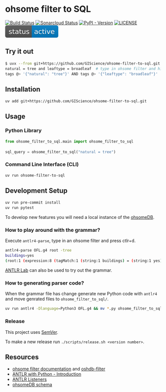 # ohsome filter to SQL

[![Build Status](https://jenkins.heigit.org/buildStatus/icon?job=ohsome-filter/main)](https://jenkins.heigit.org/job/ohsome-filter/job/main/)
[![Sonarcloud Status](https://sonarcloud.io/api/project_badges/measure?project=ohsome-filter-to-sql&metric=alert_status)](https://sonarcloud.io/dashboard?id=ohsome-filter-to-sql)
[![PyPI - Version](https://img.shields.io/pypi/v/ohsome-filter-to-sql)](https://pypi.org/project/ohsome-filter-to-sql/)
[![LICENSE](https://img.shields.io/github/license/GIScience/ohsome-filter-to-sql)](COPYING)
[![status: active](https://github.com/GIScience/badges/raw/master/status/active.svg)](https://github.com/GIScience/badges#active)

## Try it out

```sh
$ uvx --from git+https://github.com/GIScience/ohsome-filter-to-sql.git ohsome-filter-to-sql
natural = tree and leaftype = broadleaf  # type in ohsome filter and hit enter
tags @> '{"natural": "tree"}' AND tags @> '{"leaftype": "broadleaf"}'  # result
```

## Installation

```sh
uv add git+https://github.com/GIScience/ohsome-filter-to-sql.git
```

## Usage

### Python Library

```python
from ohsome_filter_to_sql.main import ohsome_filter_to_sql

sql_query = ohsome_filter_to_sql("natural = tree")
```

### Command Line Interface (CLI)

```sh
uv run ohsome-filter-to-sql
```

## Development Setup

```sh
uv run pre-commit install
uv run pytest
```

To develop new features you will need a local instance of the [ohsomeDB](https://gitlab.heigit.org/giscience/big-data/ohsome/ohsomedb/ohsomedb/-/tree/main/local_setup).


### How to play around with the grammar?

Execute `antlr4-parse`, type in an ohsome filter and press ctlr+d.

```sh
antlr4-parse OFL.g4 root -tree
buildings=yes
(root:1 (expression:8 (tagMatch:1 (string:1 buildings) = (string:1 yes))) <EOF>)
```

[ANTLR Lab](http://lab.antlr.org/) can also be used to try out the grammar.


### How to generating parser code?

When the grammar file has change generate new Python code with `antlr4` and move genrated files to `ohsome_filter_to_sql/`.

```sh
uv run antlr4 -Dlanguage=Python3 OFL.g4 && mv *.py ohsome_filter_to_sql/
```


### Release

This project uses [SemVer](https://semver.org/).

To make a new release run `./scripts/release.sh <version number>`.


## Resources

- [ohsome filter documentation](https://docs.ohsome.org/ohsome-api/v1/filter.html) and [oshdb-filter](https://github.com/GIScience/oshdb/tree/main/oshdb-filter)
- [ANTLR with Python - Introduction](https://yetanotherprogrammingblog.medium.com/antlr-with-python-974c756bdb1b)
- [ANTLR Listeners](https://github.com/antlr/antlr4/blob/master/doc/listeners.md)
- [ohsomeDB schema](https://gitlab.heigit.org/giscience/big-data/ohsome/ohsomedb/ohsomedb/-/blob/main/create-schema.sql)
